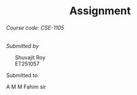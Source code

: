<h1 align="center">Assignment</h1>
<h6>Course code: CSE-1105</h6>


<i>Submitted by </i>

<ul type="none">
<li>Shuvajit Roy</li>
<li>ET251057</li>
</ul>

Submitted to

<h>A M M Fahim sir<h>
